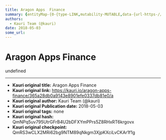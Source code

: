 ```yaml
---
title: Aragon Apps  Finance
summary: {entityMap-{0-{type-LINK,mutability-MUTABLE,data-{url-https-//github.com/aragon/aragon-apps/tree/master/apps/finance},1-{type-LINK,mutability-MUTABLE,data-{url-http-//wiki.aragon.one/dev/apps/vault/},2-{type-LINK,mutability-MUTABLE,data-{url-https-//github.com/ethereum/EIPs/issues/677}},blocks--{key-foo,text-Code in Github- aragon-apps/apps/finance,type-unstyled,depth-0,inlineStyleRanges--{offset-0,length-15,style-ITALIC,{offset-0,length-15,style-BOLD-,entityRanges--{offset-16,length-24,key-0}-,
authors:
  - Kauri Team (@kauri)
date: 2018-05-03
some_url: 
---
```


# Aragon Apps  Finance


undefined


---

- **Kauri original title:** Aragon Apps  Finance
- **Kauri original link:** https://kauri.io/aragon-apps-finance/365a28db0a9143e8901efe0337db81e0/a
- **Kauri original author:** Kauri Team (@kauri)
- **Kauri original Publication date:** 2018-05-03
- **Kauri original tags:** none
- **Kauri original hash:** QmNPq5uv795UtrGFrB4U2bDFXYmPPrs5Z8RHxRT6krgovx
- **Kauri original checkpoint:** QmRS3wCLX2MRi62bg9NTM89qNkgm3XjpKXciLvCKAr1f1g



